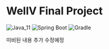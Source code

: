 # WellV Final Project

![Java_11](https://img.shields.io/badge/java-11-red?logo=openjdk&logoColor=white)
![Spring Boot](https://img.shields.io/badge/SpringBoot-2.7.17-blue?logo=ktor)
![Gradle](https://img.shields.io/badge/gradle-8.5-blue?logo=gradle)



미비된 내용 추가 수정예정
